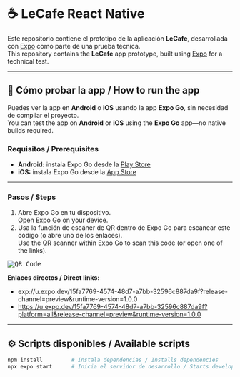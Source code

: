 # ☕ LeCafe React Native

Este repositorio contiene el prototipo de la aplicación **LeCafe**, desarrollada con [Expo](https://expo.dev) como parte de una prueba técnica.  
This repository contains the **LeCafe** app prototype, built using [Expo](https://expo.dev) for a technical test.

---

## 📱 Cómo probar la app / How to run the app

Puedes ver la app en **Android** o **iOS** usando la app **Expo Go**, sin necesidad de compilar el proyecto.  
You can test the app on **Android** or **iOS** using the **Expo Go** app—no native builds required.

### Requisitos / Prerequisites

- **Android:** instala Expo Go desde la [Play Store](https://play.google.com/store/apps/details?id=host.exp.exponent)  
- **iOS:** instala Expo Go desde la [App Store](https://apps.apple.com/app/expo-go/id982107779)

---

### Pasos / Steps

1. Abre Expo Go en tu dispositivo.  
   Open Expo Go on your device.  
2. Usa la función de escáner de QR dentro de Expo Go para escanear este código (o abre uno de los enlaces).  
   Use the QR scanner within Expo Go to scan this code (or open one of the links).  

<kbd>![QR Code](https://api.qrserver.com/v1/create-qr-code/?size=200x200&data=https://u.expo.dev/15fa7769-4574-48d7-a7bb-32596c887da9f?platform=all&release-channel=preview&runtime-version=1.0.0)</kbd>

**Enlaces directos / Direct links:**  

- exp://u.expo.dev/15fa7769-4574-48d7-a7bb-32596c887da9f?release-channel=preview&runtime-version=1.0.0
- https://u.expo.dev/15fa7769-4574-48d7-a7bb-32596c887da9f?platform=all&release-channel=preview&runtime-version=1.0.0

---

## ⚙️ Scripts disponibles / Available scripts

```bash
npm install         # Instala dependencias / Installs dependencies
npx expo start      # Inicia el servidor de desarrollo / Starts development server
